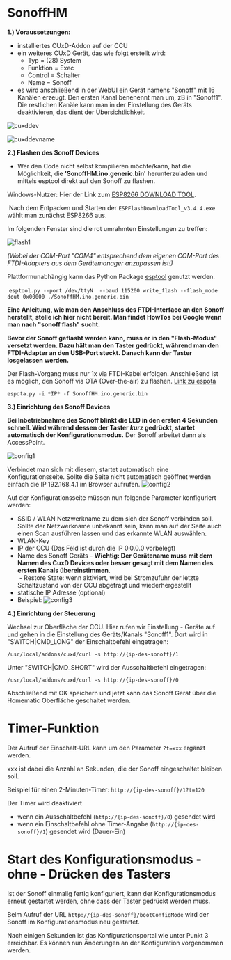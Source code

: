 # SonoffHM

**1.) Voraussetzungen:** 
  - installiertes CUxD-Addon auf der CCU
  - ein weiteres CUxD Gerät, das wie folgt erstellt wird:
    - Typ = (28) System
    - Funktion = Exec
    - Control = Schalter
    - Name = Sonoff    
  - es wird anschließend in der WebUI ein Gerät namens "Sonoff" mit 16 Kanälen erzeugt. Den ersten Kanal benenennt man um, zB in "Sonoff1". Die restlichen Kanäle kann man in der Einstellung des Geräts deaktivieren, das dient der Übersichtlichkeit.
 
 ![cuxddev](Images/CCU_CUxD_sonoff_anlegen.png)    
  
  ![cuxddevname](Images/CCU_Geraetebenennung.png)  


**2.) Flashen des Sonoff Devices** 
  - Wer den Code nicht selbst kompilieren möchte/kann, hat die Möglichkeit, die **'SonoffHM.ino.generic.bin'** herunterzuladen und mittels esptool direkt auf den Sonoff zu flashen. 
  
  Windows-Nutzer: Hier der Link zum [ESP8266 DOWNLOAD TOOL](https://raw.githubusercontent.com/jp112sdl/Network/blob/master/ESP8266/Flash/FLASH_DOWNLOAD_TOOLS_V3.4.4.zip). 
  
  Nach dem Entpacken und Starten der `ESPFlashDownloadTool_v3.4.4.exe` wählt man zunächst ESP8266 aus.
  
  Im folgenden Fenster sind die rot umrahmten Einstellungen zu treffen:
  
  ![flash1](Images/Sonoff-Flash1.png)
  
  _(Wobei der COM-Port "COM4" entsprechend dem eigenen COM-Port des FTDI-Adapters aus dem Gerätemanager anzupassen ist!)_
 
  Plattformunabhängig kann das Python Package [esptool](https://pypi.python.org/pypi/esptool/) genutzt werden.
  
  `esptool.py --port /dev/ttyN  --baud 115200 write_flash --flash_mode dout 0x00000 ./SonoffHM.ino.generic.bin`

**Eine Anleitung, wie man den Anschluss des FTDI-Interface an den Sonoff herstellt, stelle ich hier nicht bereit. Man findet HowTos bei Google wenn man nach "sonoff flash" sucht.**

**Bevor der Sonoff geflasht werden kann, muss er in den "Flash-Modus" versetzt werden. Dazu hält man den Taster gedrückt, während man den FTDI-Adapter an den USB-Port steckt. Danach kann der Taster losgelassen werden.**

Der Flash-Vorgang muss nur 1x via FTDI-Kabel erfolgen. Anschließend ist es möglich, den Sonoff via OTA (Over-the-air) zu flashen. [Link zu espota](https://github.com/esp8266/Arduino/tree/master/tools)
    
    espota.py -i *IP* -f SonoffHM.ino.generic.bin 

**3.) Einrichtung des Sonoff Devices**

  **Bei Inbetriebnahme des Sonoff blinkt die LED in den ersten 4 Sekunden schnell.
  Wird während dessen der Taster *kurz* gedrückt, startet automatisch der Konfigurationsmodus.**
  Der Sonoff arbeitet dann als AccessPoint. 
  
  ![config1](Images/Sonoff-ConfigMode1.png)
  

  Verbindet man sich mit diesem, startet automatisch eine Konfigurationsseite. Sollte die Seite nicht automatisch geöffnet werden einfach die IP 192.168.4.1 im Browser aufrufen.
    ![config2](Images/Sonoff-ConfigMode2.png)

  Auf der Konfigurationsseite müssen nun folgende Parameter konfiguriert werden:
  - SSID / WLAN Netzwerkname zu dem sich der Sonoff verbinden soll. Sollte der Netzwerkname unbekannt sein, kann man auf der Seite auch einen Scan ausführen lassen und das erkannte WLAN auswählen.
  - WLAN-Key
  - IP der CCU (Das Feld ist durch die IP 0.0.0.0 vorbelegt)
  - Name des Sonoff Geräts - 
    **Wichtig: Der Gerätename muss mit dem Namen des CuxD Devices oder besser gesagt mit dem Namen des ersten Kanals übereinstimmen.**    
  - Restore State: wenn aktiviert, wird bei Stromzufuhr der letzte Schaltzustand von der CCU abgefragt und wiederhergestellt
  - statische IP Adresse (optional)
  - Beispiel:
      ![config3](Images/Sonoff-ConfigMode3.png)


  
**4.) Einrichtung der Steuerung**

  Wechsel zur Oberfläche der CCU. Hier rufen wir Einstellung - Geräte auf und gehen in die Einstellung des Geräts/Kanals "Sonoff1".
  Dort wird in "SWITCH|CMD_LONG" der Einschaltbefehl eingetragen:
  
  ```/usr/local/addons/cuxd/curl -s http://{ip-des-sonoff}/1```
  
  Unter "SWITCH|CMD_SHORT" wird der Ausschaltbefehl eingetragen:
  
  ```/usr/local/addons/cuxd/curl -s http://{ip-des-sonoff}/0```
 
  Abschließend mit OK speichern und jetzt kann das Sonoff Gerät über die Homematic Oberfläche geschaltet werden.
  
  
  
# Timer-Funktion
Der Aufruf der Einschalt-URL kann um den Parameter `?t=xxx` ergänzt werden.

xxx ist dabei die Anzahl an Sekunden, die der Sonoff eingeschaltet bleiben soll.

Beispiel für einen 2-Minuten-Timer:
`http://{ip-des-sonoff}/1?t=120`

Der Timer wird deaktiviert
  - wenn ein Ausschaltbefehl (`http://{ip-des-sonoff}/0`) gesendet wird
  - wenn ein Einschaltbefehl ohne Timer-Angabe (`http://{ip-des-sonoff}/1`) gesendet wird (Dauer-Ein)

# Start des Konfigurationsmodus  - ohne - Drücken des Tasters
Ist der Sonoff einmalig fertig konfiguriert, kann der Konfigurationsmodus erneut gestartet werden, ohne dass der Taster gedrückt werden muss.

Beim Aufruf der URL `http://{ip-des-sonoff}/bootConfigMode` wird der Sonoff im Konfigurationsmodus neu gestartet.

Nach einigen Sekunden ist das Konfigurationsportal wie unter Punkt 3 erreichbar. Es können nun Änderungen an der Konfiguration vorgenommen werden.
